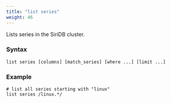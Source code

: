 ```yaml
---
title: "list series"
weight: 46
---
```


Lists series in the SiriDB cluster.

### Syntax

    list series [columns] [match_series] [where ...] [limit ...]

### Example

    # list all series starting with "linux"
    list series /linux.*/
